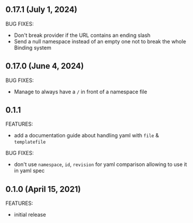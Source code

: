 ## 0.17.1 (July 1, 2024)

BUG FIXES:
* Don't break provider if the URL contains an ending slash
* Send a null namespace instead of an empty one not to break the whole Binding system

## 0.17.0 (June 4, 2024)

BUG FIXES:
* Manage to always have a `/` in front of a namespace file

## 0.1.1
FEATURES:
* add a documentation guide about handling yaml with `file` & `templatefile`

BUG FIXES:
* don't use `namespace`, `id`, `revision` for yaml comparison allowing to use it in yaml spec

## 0.1.0 (April 15, 2021)
FEATURES:
* initial release

